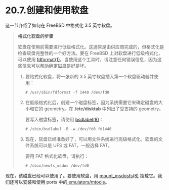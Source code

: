 # 20.7.创建和使用软盘

这一节介绍了如何在 FreeBSD 中格式化 3.5 英寸软盘。

> **格式化软盘的步骤**
>
> 软盘在使用前需要进行低级格式化。这通常是由供应商完成的，但格式化是检查软盘完整性的一个好方法。要在 FreeBSD 上对软盘进行低级格式化，可以使用 [fdformat(1)](https://www.freebsd.org/cgi/man.cgi?query=fdformat&sektion=1&format=html)。当使用这个工具时，请注意任何错误信息，因为这些信息可以帮助确定磁盘是好是坏。
>
> 1. 要格式化软盘，将一张新的 3.5 英寸软盘插入第一个软盘驱动器并使用：
>
>    ```shell-session
>    # /usr/sbin/fdformat -f 1440 /dev/fd0
>    ```
>
> 2. 在低级格式化后，创建一个磁盘标签，因为系统需要它来确定磁盘的大小和它的 geometry。在 **/etc/disktab** 中列出了受支持的 geometry。
>
>    要写入磁盘标签，请使用 [bsdlabel(8)](https://www.freebsd.org/cgi/man.cgi?query=bsdlabel&sektion=8&format=html)：
>
>    ```shell-session
>    # /sbin/bsdlabel -B -w /dev/fd0 fd1440
>    ```
>
> 3. 现在，软盘已经准备好了，可以用文件系统进行高级格式化。软盘的文件系统可以是 UFS 或 FAT，一般选择 FAT。
>
>    要用 FAT 格式化软盘，请执行：
>
>    ```shell-session
>    # /sbin/newfs_msdos /dev/fd0
>    ```

现在，该磁盘已经可以使用了。要使用软盘，用 [mount_msdosfs(8)](https://www.freebsd.org/cgi/man.cgi?query=mount_msdosfs&sektion=8&format=html) 挂载它。我们还可以安装和使用 ports 中的[ emulators/mtools](https://cgit.freebsd.org/ports/tree/emulators/mtools/pkg-descr)。
